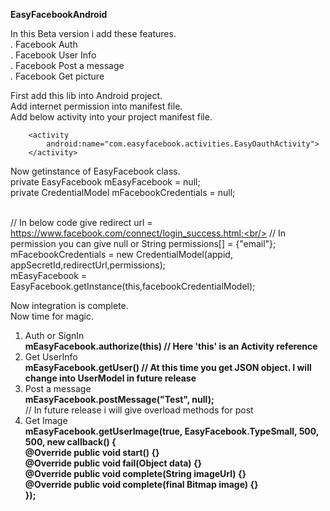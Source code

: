 <b>EasyFacebookAndroid</b><br/>

In this Beta version i add these features.<br/>
. Facebook Auth<br/>
. Facebook User Info<br/>
. Facebook Post a message<br/>
. Facebook Get picture<br/>

First add this lib into Android project.<br/>
Add internet permission into manifest file.<br/>
Add below activity into your project manifest file.<br/>
        
        <activity
            android:name="com.easyfacebook.activities.EasyOauthActivity">
        </activity>

Now getinstance of EasyFacebook class.<br/>
	private EasyFacebook mEasyFacebook = null;<br/>
	private CredentialModel mFacebookCredentials = null;<br/><br/>

  // In below code give  redirect url = 	https://www.facebook.com/connect/login_success.html;<br/>
  // In permission you can give null or String permissions[] = {"email"};<br/>
	mFacebookCredentials = new CredentialModel(appid, appSecretId,redirectUrl,permissions);<br/>
	mEasyFacebook = EasyFacebook.getInstance(this,facebookCredentialModel);<br/>

  Now integration is complete.<br/>
  Now time for magic.<br/>
  1. Auth or SignIn<br/>
     <b>mEasyFacebook.authorize(this) // Here  'this' is an Activity reference <br/></b>
  2. Get UserInfo<br/>
     <b>mEasyFacebook.getUser() // At this time you get JSON object. I will change into UserModel in future release<br/></b>
  3. Post a message<br/>
     <b>mEasyFacebook.postMessage("Test", null);</b><br/> // In future release i will give overload methods for post
  4. Get Image<br/>
     <b>		mEasyFacebook.getUserImage(true, EasyFacebook.TypeSmall, 500, 500, new callback() {<br/>
			@Override public void start() {}<br/>
			@Override public void fail(Object data) {}<br/>
			@Override public void complete(String imageUrl) {}<br/>
			@Override public void complete(final Bitmap image) {}<br/>
		});</b><br/>

